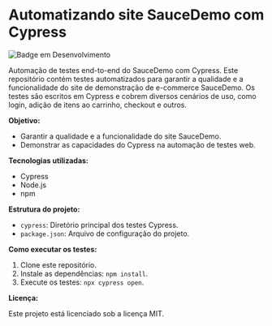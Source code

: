 # Automatizando site SauceDemo com Cypress

![Badge em Desenvolvimento](http://img.shields.io/static/v1?label=STATUS&message=EM%20DESENVOLVIMENTO&color=GREEN&style=for-the-badge)

Automação de testes end-to-end do SauceDemo com Cypress. Este repositório contém testes automatizados para garantir a qualidade e a funcionalidade do site de demonstração de e-commerce SauceDemo. Os testes são escritos em Cypress e cobrem diversos cenários de uso, como login, adição de itens ao carrinho, checkout e outros.

**Objetivo:**

* Garantir a qualidade e a funcionalidade do site SauceDemo.
* Demonstrar as capacidades do Cypress na automação de testes web.

**Tecnologias utilizadas:**

* Cypress
* Node.js
* npm

**Estrutura do projeto:**

* `cypress`: Diretório principal dos testes Cypress.
* `package.json`: Arquivo de configuração do projeto.

**Como executar os testes:**

1. Clone este repositório.
2. Instale as dependências: `npm install`.
3. Execute os testes: `npx cypress open`.

**Licença:**

Este projeto está licenciado sob a licença MIT.
